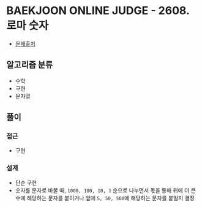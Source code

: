 # BAEKJOON ONLINE JUDGE - 2608. 로마 숫자

- [문제출처](https://www.acmicpc.net/problem/2608 '2608. 로마 숫자')

## 알고리즘 분류

- 수학
- 구현
- 문자열

## 풀이

### 접근

- 구현

### 설계

- 단순 구현
- 숫자를 문자로 바꿀 때, `1000, 100, 10, 1` 순으로 나누면서 몫을 통해 뒤에 더 큰 수에 해당하는 문자를 붙이거나 앞에 `5, 50, 500`에 해당하는 문자를 붙일지 결정
